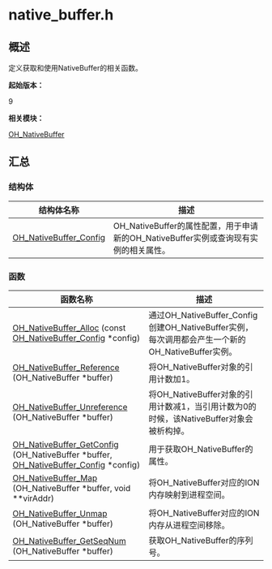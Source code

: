 # native_buffer.h


## 概述

定义获取和使用NativeBuffer的相关函数。

**起始版本：**

9

**相关模块：**

[OH_NativeBuffer](_o_h___native_buffer.md)


## 汇总


### 结构体

| 结构体名称 | 描述 |
| -------- | -------- |
| [OH_NativeBuffer_Config](_o_h___native_buffer___config.md) | OH_NativeBuffer的属性配置，用于申请新的OH_NativeBuffer实例或查询现有实例的相关属性。 |


### 函数

| 函数名称 | 描述 |
| -------- | -------- |
| [OH_NativeBuffer_Alloc](_o_h___native_buffer.md#oh_nativebuffer_alloc) (const [OH_NativeBuffer_Config](_o_h___native_buffer___config.md) \*config) | 通过OH_NativeBuffer_Config创建OH_NativeBuffer实例，每次调用都会产生一个新的OH_NativeBuffer实例。 |
| [OH_NativeBuffer_Reference](_o_h___native_buffer.md#oh_nativebuffer_reference) (OH_NativeBuffer \*buffer) | 将OH_NativeBuffer对象的引用计数加1。 |
| [OH_NativeBuffer_Unreference](_o_h___native_buffer.md#oh_nativebuffer_unreference) (OH_NativeBuffer \*buffer) | 将OH_NativeBuffer对象的引用计数减1，当引用计数为0的时候，该NativeBuffer对象会被析构掉。 |
| [OH_NativeBuffer_GetConfig](_o_h___native_buffer.md#oh_nativebuffer_getconfig) (OH_NativeBuffer \*buffer, [OH_NativeBuffer_Config](_o_h___native_buffer___config.md) \*config) | 用于获取OH_NativeBuffer的属性。 |
| [OH_NativeBuffer_Map](_o_h___native_buffer.md#oh_nativebuffer_map) (OH_NativeBuffer \*buffer, void \*\*virAddr) | 将OH_NativeBuffer对应的ION内存映射到进程空间。 |
| [OH_NativeBuffer_Unmap](_o_h___native_buffer.md#oh_nativebuffer_unmap) (OH_NativeBuffer \*buffer) | 将OH_NativeBuffer对应的ION内存从进程空间移除。 |
| [OH_NativeBuffer_GetSeqNum](_o_h___native_buffer.md#oh_nativebuffer_getseqnum) (OH_NativeBuffer \*buffer) | 获取OH_NativeBuffer的序列号。 |
